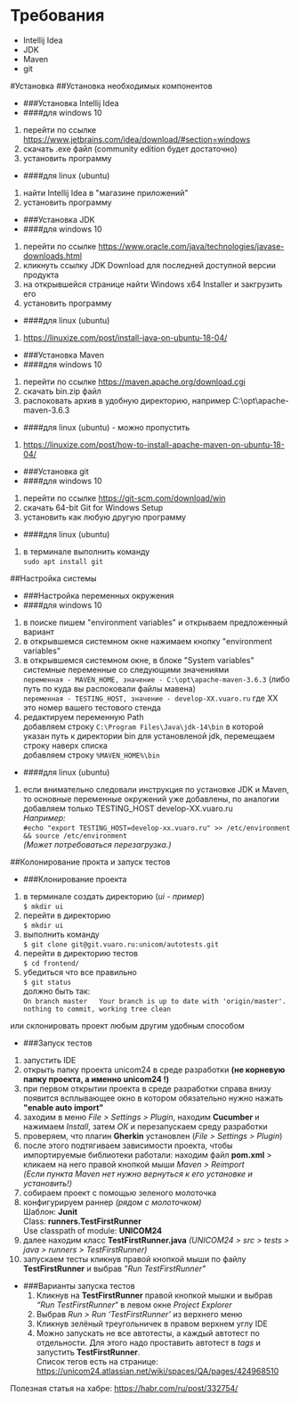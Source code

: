 # Требования
* Intellij Idea
* JDK
* Maven
* git

#Установка
##Установка необходимых компонентов
* ###Установка Intellij Idea
 * ####для windows 10  
 1. перейти по ссылке https://www.jetbrains.com/idea/download/#section=windows  
 2. скачать .exe файл (community edition будет достаточно)  
 3. установить программу  
 
 * ####для linux (ubuntu)  
 1.  найти Intellij Idea в "магазине приложений"  
 2. установить программу
    
* ###Установка JDK
 * ####для windows 10  
 1. перейти по ссылке https://www.oracle.com/java/technologies/javase-downloads.html  
 2. кликнуть ссылку JDK Download для последней доступной версии продукта  
 3. на открывшейся странице найти Windows x64 Installer и закгрузить его
 4. установить программу
 
 * ####для linux (ubuntu)  
 1. https://linuxize.com/post/install-java-on-ubuntu-18-04/
 
 * ###Установка Maven
 * ####для windows 10  
 1. перейти по ссылке https://maven.apache.org/download.cgi
 2. скачать bin.zip файл
 3. распоковать архив в удобную директорию, например C:\opt\apache-maven-3.6.3
 
 * ####для linux (ubuntu) - можно пропустить 
 1. https://linuxize.com/post/how-to-install-apache-maven-on-ubuntu-18-04/
    
 * ###Установка git
  * ####для windows 10 
 1. перейти по ссылке https://git-scm.com/download/win
 2. скачать 64-bit Git for Windows Setup
 3. установить как любую другую программу
    
  * ####для linux (ubuntu)
 1. в терминале выполнить команду  
     `sudo apt install git`
     
##Настройка системы
 * ###Настройка переменных окружения
  * ####для windows 10  
  1. в поиске пишем "environment variables" и открываем предложенный вариант
  2. в открывшемся системном окне нажимаем кнопку "environment variables"
  3. в открывшемся системном окне, в блоке "System variables" системные переменные со следующими значениями  
    `переменная - MAVEN_HOME, значение - C:\opt\apache-maven-3.6.3`  (либо путь по куда вы распоковали файлы мавена)  
    `переменная - TESTING_HOST, значение - develop-XX.vuaro.ru` где XX это номер вашего тестового стенда
  4. редактируем переменную Path  
    добавляем строку `C:\Program Files\Java\jdk-14\bin` в которой указан путь к директории bin для установленой jdk, перемещаем строку наверх списка  
    добавляем строку `%MAVEN_HOME%\bin`
    
  * ####для linux (ubuntu)
  1. если внимательно следовали инструкция по установке JDK и Maven, то основные переменные окружений уже добавлены, по аналогии добавляем только TESTING_HOST develop-XX.vuaro.ru   
     _Например:_  
     `#echo "export TESTING_HOST=develop-xx.vuaro.ru" >> /etc/environment && source /etc/environment`  
     _(Может потребоваться перезагрузка.)_
    
##Колонирование прокта и запуск тестов
 * ###Клонирование проекта  
  1. в терминале создать директорию (_ui - пример_)  
    `$ mkdir ui` 
  2. перейти в директорию  
    `$ mkdir ui`  
  3. выполнить команду  
    `$ git clone git@git.vuaro.ru:unicom/autotests.git`  
  4. перейти в директорию тестов  
    `$ cd frontend/`
  5. убедиться что все правильно  
    `$ git status`  
    должно быть так:  
    `On branch master  
    Your branch is up to date with 'origin/master'.  
    nothing to commit, working tree clean`  

или склонировать проект любым другим удобным способом  
 * ###Запуск тестов  
  1. запустить IDE  
  2. открыть папку проекта unicom24 в среде разработки **(не корневую папку проекта, а именно unicom24 !)**  
  3. при первом открытии проекта в среде разработки справа внизу появится всплывающее окно в котором обязательно нужно нажать **"enable auto import"**  
  4. заходим в меню _File > Settings > Plugin_, находим **Cucumber** и нажимаем _Install_, затем _ОК_ и перезапускаем среду разработки  
  5. проверяем, что плагин **Gherkin** установлен (_File > Settings > Plugin_)  
  6. после этого подтягиваем зависимости проекта, чтобы импортируемые библиотеки работали: находим файл **pom.xml** > кликаем на него правой кнопкой мыши _Maven > Reimport_  
  _(Если пункта Maven нет нужно вернуться к его установке и установить!)_  
  7. собираем проект с помощью зеленого молоточка 
  8. конфигурируем раннер _(рядом с молоточком)_  
      Шаблон: **Junit**  
      Class: **runners.TestFirstRunner**  
      Use classpath of module: **UNICOM24**  
  9. далее находим класс **TestFirstRunner.java** _(UNICOM24 > src > tests > java > runners > TestFirstRunner)_
  10. запускаем тесты кликнув правой кнопкой мыши по файлу **TestFirstRunner** и выбрав _"Run TestFirstRunner"_
 
* ###Варианты запуска тестов
  1. Кликнув на **TestFirstRunner** правой кнопкой мышки и выбрав _“Run TestFirstRunner“_ в левом окне _Project Explorer_  
  2. Выбрав _Run > Run ‘TestFirstRunner’_ из верхнего меню  
  3. Кликнув зелёный треугольничек в правом верхнем углу IDE  
  4. Можно запускать не все автотесты, а каждый автотест по отдельности. Для этого надо проставить автотест в _tags_ и запустить **TestFirstRunner**.  
  Список тегов есть на странице: https://unicom24.atlassian.net/wiki/spaces/QA/pages/424968510  
 
Полезная статья на хабре: https://habr.com/ru/post/332754/   